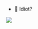 - 👋 Idiot?




<img src="https://github-readme-stats.vercel.app/api?username=Cypher-ProjetX&&show_icons=true&title_color=64FF00&icon_color=bb2acf&text_color=daf7dc&bg_color=000000">
